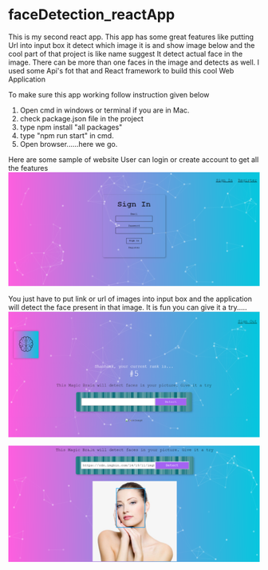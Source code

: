 # faceDetection_reactApp
This is my second react app. This app has some great features like putting Url into input box it detect which image it is and show image below and the cool part of that project is like name suggest It detect actual face in the image. There can be more than one faces in the image and detects as well. I used some Api's fot that and React framework to build this cool Web Application

To make sure this app working follow instruction given below
1. Open cmd in windows or terminal if you are in Mac.
2. check package.json file in the project
3. type npm install "all packages"
4. type "npm run start" in cmd.
5. Open browser......here we go.

Here are some sample of website
User can login or create account to get all the features
![Image description](https://github.com/Shashank358/faceDetection_reactApp/blob/master/Screenshot%20(1).png)

You just have to put link or url of images into input box and the application will detect the face present in that image.
It is fun you can give it a try.....
![Image description](https://github.com/Shashank358/faceDetection_reactApp/blob/master/Screenshot%20(3).png)

![Image description](https://github.com/Shashank358/faceDetection_reactApp/blob/master/Screenshot%20(4).png)


